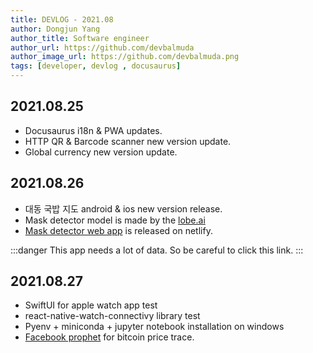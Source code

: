 ```yaml
---
title: DEVLOG - 2021.08
author: Dongjun Yang
author_title: Software engineer
author_url: https://github.com/devbalmuda
author_image_url: https://github.com/devbalmuda.png
tags: [developer, devlog , docusaurus]
---
```


## 2021.08.25

- Docusaurus i18n & PWA updates.
- HTTP QR & Barcode scanner new version update.
- Global currency new version update.

## 2021.08.26

- 대동 국밥 지도 android & ios new version release.
- Mask detector model is made by the [lobe.ai](https://lobe.ai)
- [Mask detector web app](https://nomask-detector.netlify.app) is released on netlify.

:::danger
This app needs a lot of data. So be careful to click this link.
:::

## 2021.08.27

- SwiftUI for apple watch app test
- react-native-watch-connectivy library test
- Pyenv + miniconda + jupyter notebook installation on windows 
- [Facebook prophet](https://facebook.github.io/prophet/) for bitcoin price trace.